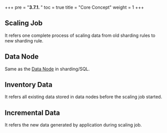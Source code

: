 +++
pre = "<b>3.7.1. </b>"
toc = true
title = "Core Concept"
weight = 1
+++

## Scaling Job

It refers one complete process of scaling data from old sharding rules to new sharding rule.

## Data Node

Same as the [Data Node](/en/features/sharding/concept/sql/) in sharding/SQL.

## Inventory Data

It refers all existing data stored in data nodes before the scaling job started.

## Incremental Data

It refers the new data generated by application during scaling job.